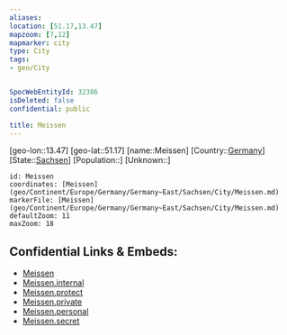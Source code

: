 ```yaml
---
aliases: 
location: [51.17,13.47]
mapzoom: [7,12] 
mapmarker: city 
type: City
tags:
- geo/City


SpocWebEntityId: 32386
isDeleted: false
confidential: public

title: Meissen
---
```

[geo-lon::13.47]
[geo-lat::51.17]
[name::Meissen]
[Country::[Germany](geo/Continent/Europe/Germany.md)]
[State::[Sachsen](geo/Continent/Europe/Germany/Germany~East/Sachsen.md)]
[Population::]
[Unknown::]


```leaflet
id: Meissen
coordinates: [Meissen](geo/Continent/Europe/Germany/Germany~East/Sachsen/City/Meissen.md)
markerFile: [Meissen](geo/Continent/Europe/Germany/Germany~East/Sachsen/City/Meissen.md)
defaultZoom: 11 
maxZoom: 18
```


## Confidential Links & Embeds: 
- [Meissen](../../../../../../../../_public/geo/Continent/Europe/Germany/Germany~East/Sachsen/City/Meissen.md) 
- [Meissen.internal](../../../../../../../../_internal/geo/Continent/Europe/Germany/Germany~East/Sachsen/City/Meissen.internal.md) 
- [Meissen.protect](../../../../../../../../_protect/geo/Continent/Europe/Germany/Germany~East/Sachsen/City/Meissen.protect.md) 
- [Meissen.private](../../../../../../../../_private/geo/Continent/Europe/Germany/Germany~East/Sachsen/City/Meissen.private.md) 
- [Meissen.personal](../../../../../../../../_personal/geo/Continent/Europe/Germany/Germany~East/Sachsen/City/Meissen.personal.md) 
- [Meissen.secret](../../../../../../../../_secret/geo/Continent/Europe/Germany/Germany~East/Sachsen/City/Meissen.secret.md) 

